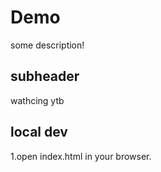 # Demo

some description!

## subheader

wathcing ytb

## local dev

1.open index.html in your browser.